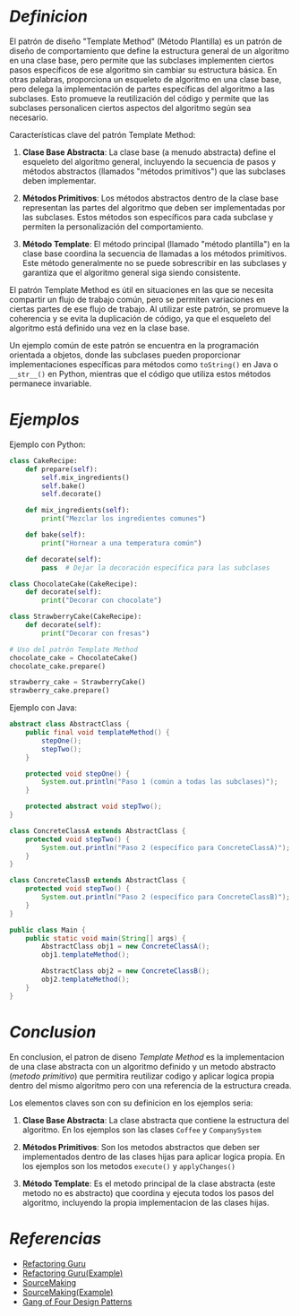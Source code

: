 # ***Definicion***

El patrón de diseño "Template Method" (Método Plantilla) es un patrón de diseño de comportamiento que define la estructura general de un algoritmo en una clase base, pero permite que las subclases implementen ciertos pasos específicos de ese algoritmo sin cambiar su estructura básica. En otras palabras, proporciona un esqueleto de algoritmo en una clase base, pero delega la implementación de partes específicas del algoritmo a las subclases. Esto promueve la reutilización del código y permite que las subclases personalicen ciertos aspectos del algoritmo según sea necesario.

Características clave del patrón Template Method:

1. **Clase Base Abstracta**: La clase base (a menudo abstracta) define el esqueleto del algoritmo general, incluyendo la secuencia de pasos y métodos abstractos (llamados "métodos primitivos") que las subclases deben implementar.

2. **Métodos Primitivos**: Los métodos abstractos dentro de la clase base representan las partes del algoritmo que deben ser implementadas por las subclases. Estos métodos son específicos para cada subclase y permiten la personalización del comportamiento.

3. **Método Template**: El método principal (llamado "método plantilla") en la clase base coordina la secuencia de llamadas a los métodos primitivos. Este método generalmente no se puede sobrescribir en las subclases y garantiza que el algoritmo general siga siendo consistente.

El patrón Template Method es útil en situaciones en las que se necesita compartir un flujo de trabajo común, pero se permiten variaciones en ciertas partes de ese flujo de trabajo. Al utilizar este patrón, se promueve la coherencia y se evita la duplicación de código, ya que el esqueleto del algoritmo está definido una vez en la clase base.

Un ejemplo común de este patrón se encuentra en la programación orientada a objetos, donde las subclases pueden proporcionar implementaciones específicas para métodos como `toString()` en Java o `__str__()` en Python, mientras que el código que utiliza estos métodos permanece invariable.

# ***Ejemplos***

Ejemplo con Python:

```python
class CakeRecipe:
    def prepare(self):
        self.mix_ingredients()
        self.bake()
        self.decorate()

    def mix_ingredients(self):
        print("Mezclar los ingredientes comunes")

    def bake(self):
        print("Hornear a una temperatura común")

    def decorate(self):
        pass  # Dejar la decoración específica para las subclases

class ChocolateCake(CakeRecipe):
    def decorate(self):
        print("Decorar con chocolate")

class StrawberryCake(CakeRecipe):
    def decorate(self):
        print("Decorar con fresas")

# Uso del patrón Template Method
chocolate_cake = ChocolateCake()
chocolate_cake.prepare()

strawberry_cake = StrawberryCake()
strawberry_cake.prepare()
```

Ejemplo con Java:

```java
abstract class AbstractClass {
    public final void templateMethod() {
        stepOne();
        stepTwo();
    }

    protected void stepOne() {
        System.out.println("Paso 1 (común a todas las subclases)");
    }

    protected abstract void stepTwo();
}

class ConcreteClassA extends AbstractClass {
    protected void stepTwo() {
        System.out.println("Paso 2 (específico para ConcreteClassA)");
    }
}

class ConcreteClassB extends AbstractClass {
    protected void stepTwo() {
        System.out.println("Paso 2 (específico para ConcreteClassB)");
    }
}

public class Main {
    public static void main(String[] args) {
        AbstractClass obj1 = new ConcreteClassA();
        obj1.templateMethod();

        AbstractClass obj2 = new ConcreteClassB();
        obj2.templateMethod();
    }
}
```

# ***Conclusion***
En conclusion, el patron de diseno *Template Method* es la implementacion de una clase abstracta con un algoritmo definido y un metodo abstracto (*metodo primitivo*) que permitira reutilizar codigo y aplicar logica propia dentro del mismo algoritmo pero con una referencia de la estructura creada.

Los elementos claves son con su definicion en los ejemplos seria:

1. **Clase Base Abstracta**: La clase abstracta que contiene la estructura del algoritmo. En los ejemplos son las clases `Coffee` y `CompanySystem`

2. **Métodos Primitivos**: Son los metodos abstractos que deben ser implementados dentro de las clases hijas para aplicar logica propia. En los ejemplos son los metodos `execute()` y `applyChanges()`

3. **Método Template**: Es el metodo principal de la clase abstracta (este metodo no es abstracto) que coordina y ejecuta todos los pasos del algoritmo, incluyendo la propia implementacion de las clases hijas.

# ***Referencias***

- [Refactoring Guru](https://refactoring.guru/es/design-patterns/template-method)
- [Refactoring Guru(Example)](https://refactoring.guru/es/design-patterns/template-method/python/example)
- [SourceMaking](https://sourcemaking.com/design_patterns/template_method)
- [SourceMaking(Example)](https://sourcemaking.com/design_patterns/template_method/python/1)
- [Gang of Four Design Patterns](https://springframework.guru/gang-of-four-design-patterns/template-method-pattern/)
